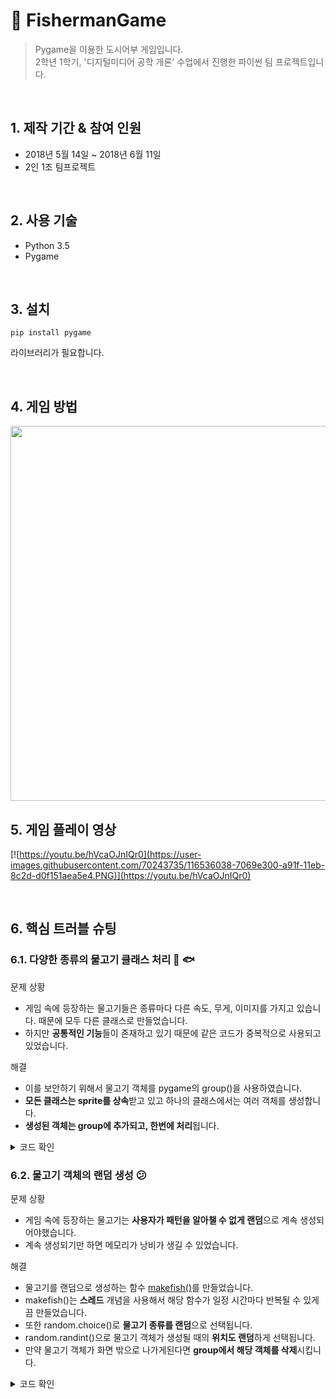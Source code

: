 # :fishing_pole_and_fish: FishermanGame
> Pygame을 이용한 도시어부 게임입니다.   
> 2학년 1학기, '디지털미디어 공학 개론' 수업에서 진행한 파이썬 팀 프로젝트입니다.

<br>

## 1. 제작 기간 & 참여 인원
- 2018년 5월 14일 ~ 2018년 6월 11일
- 2인 1조 팀프로젝트

<br>

## 2. 사용 기술
  - Python 3.5
  - Pygame

<br>

## 3. 설치
```
pip install pygame
```
라이브러리가 필요합니다.

<br>

## 4. 게임 방법
<img src="https://user-images.githubusercontent.com/70243735/116635031-b57e2b80-a998-11eb-886e-1ee78919a61b.PNG" width ="600px">

<br>

## 5. 게임 플레이 영상

[![https://youtu.be/hVcaOJnIQr0](https://user-images.githubusercontent.com/70243735/116536038-7069e300-a91f-11eb-8c2d-d0f151aea5e4.PNG)](https://youtu.be/hVcaOJnIQr0)

<br>

## 6. 핵심 트러블 슈팅
### 6.1. 다양한 종류의 물고기 클래스 처리 :tropical_fish: :fish: 
 문제 상황
* 게임 속에 등장하는 물고기들은 종류마다 다른 속도, 무게, 이미지를 가지고 있습니다. 
 때문에 모두 다른 클래스로 만들었습니다.
* 하지만 **공통적인 기능**들이 존재하고 있기 때문에 같은 코드가 중복적으로 사용되고있었습니다.

해결
* 이를 보안하기 위해서 물고기 객체를 pygame의 group()을 사용하였습니다.
* **모든 클래스는 sprite를 상속**받고 있고 하나의 클래스에서는 여러 객체를 생성합니다.
* **생성된 객체는 group에 추가되고, 한번에 처리**됩니다.
<details>
<summary>코드 확인</summary>

```python
def run_game():  
  fishes=Group()
  (생략)
    
  while True:
    fishes.update(fishes)
    for fish in fishes.sprites():
      fish.blitme()
      (생략)
```
[코드 전문 확인하기](./main.py)
</details>

### 6.2. 물고기 객체의 랜덤 생성 :confused:

문제 상황
* 게임 속에 등장하는 물고기는 **사용자가 패턴을 알아챌 수 없게 랜덤**으로 계속 생성되어야했습니다.
* 계속 생성되기만 하면 메모리가 낭비가 생길 수 있었습니다.

해결
* 물고기를 랜덤으로 생성하는 함수 [makefish()](./gamefunction.py)를 만들었습니다.
* makefish()는 **스레드** 개념을 사용해서 해당 함수가 일정 시간마다 반복될 수 있게끔 만들었습니다. 
* 또한 random.choice()로 **물고기 종류를 랜덤**으로 선택됩니다.
* random.randint()으로 물고기 객체가 생성될 때의 **위치도 랜덤**하게 선택됩니다.
* 만약 물고기 객체가 화면 밖으로 나가게된다면 **group에서 해당 객체를 삭제**시킵니다.
<details>
<summary>코드 확인</summary>

```python

class Fish(Sprite):
    """첫번째 물고기 하나를 표현하는 클래스"""
    
    def __init__(self, screen,p):
        """물고기를 초기화하고 시작 위치를 지정한다"""
        super(Fish, self).__init__()
        (생략)
        self.rect.y = random.randint(250,450) #이 물고기는 y좌표 250부터 450사이에서 나옵니다
        
    def update(self,fishes): #물고기 위치 업데이트
        """물고기를 오른쪽으로 움직이고 화면밖을 지나가면 없애버림"""
        self.x += self.speed_factor
        self.rect.x = self.x
        for fish in fishes.copy():
            if fish.rect.left>=800:
                fishes.remove(fish)
        
```
[코드 전문 확인하기](./fish.py)
</details>
